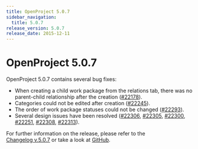 ```yaml
---
title: OpenProject 5.0.7
sidebar_navigation:
  title: 5.0.7
release_version: 5.0.7
release_date: 2015-12-11
---
```


# OpenProject 5.0.7

OpenProject 5.0.7 contains several bug fixes:

  - When creating a child work package from the relations tab, there was
    no parent-child relationship after the creation
    ([#22178](https://community.openproject.org/work_packages/22178)).
  - Categories could not be edited after creation
    ([#22245](https://community.openproject.org/work_packages/22245)).
  - The order of work package statuses could not be changed
    ([#22293](https://community.openproject.org/work_packages/22293)).
  - Several design issues have been resolved
    ([#22306](https://community.openproject.org/work_packages/22306),
    [#22305](https://community.openproject.org/work_packages/22305),
    [#22300](https://community.openproject.org/work_packages/22300),
    [#22251](https://community.openproject.org/work_packages/22251),
    [#22308](https://community.openproject.org/work_packages/22308),
    [#22313](https://community.openproject.org/work_packages/22313)).

For further information on the release, please refer to the  
[Changelog v.5.0.7](https://community.openproject.org/versions/785) 
or take a look at
[GitHub](https://github.com/opf/openproject/tree/v5.0.7).



